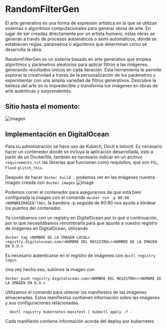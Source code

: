 # RandomFilterGen

El arte generativo es una forma de expresión artística en la que se utilizan sistemas o algoritmos computacionales para generar obras de arte. En lugar de ser creadas directamente por un artista humano, estas obras se generan a través de procesos automáticos o semi-automáticos, donde se establecen reglas, parámetros o algoritmos que determinan cómo se desarrolla la obra.

RandomFilterGen es un sistema basado en arte generativo que emplea algoritmos y parámetros aleatorios para aplicar filtros a las imágenes, generando resultados únicos en cada iteración. Esta herramienta te permite explorar la creatividad a través de la personalización de los parámetros y experimentar con una amplia variedad de filtros generativos. Descubre la belleza del arte en lo impredecible y transforma tus imágenes en obras de arte auténticas y sorprendentes.

## Sitio hasta el momento:
![imagen](https://github.com/lissethamc/RandomFilterGen/assets/101375005/2bf948b8-f999-449f-8284-f2b78676accc)

## Implementación en DigitalOcean

Para su administración se hace uso de Kubectl, Doctl e Istioctl.
Es necesario hacer un contenedor donde se incluya la aplicación desarrollada, esto a partir de un Dockerfile, también es necesario indicar en un archivo `requirements.txt` las librerías que funcionan como requisitos, que son `PIL`, `Flask` `glitch_this`.

Después de hacer `docker build .` podemos ver en las imágenes nuestra imagen creada con `docker images`
![image](https://github.com/lissethamc/RandomFilterGen/assets/33168405/5d28d23b-b0a8-4577-a1fa-735c736d5b29)

Podemos correr el contenedor para asegurarnos de que está bien configurada la imagen con el comando `docker run -p 80:80 <NOMBREIMAGEN:TAG>`, la bandera -p seguida de 80:80 nos ayuda a bindear los puertos del contenedor.

Ya contábamos con un registry en DigitalOcean por lo que a continuación, por lo que necesitábamos renombrarla para que apunte a nuestro registro de imágenes en DigitalOcean, utilizando
```shell
docker tag <NOMBRE DE LA IMAGEN LOCAL> registry.digitalocean.com/<NOMBRE DEL REGISTRO>/<NOMBRE DE LA IMAGEN EN D.O.>
```
Es necesario autenticarse en el registro de imágenes con `doctl registry login`

Una vez hecho eso, subimos la imagen con
```shell
docker push registry.digitalocean.com/<NOMBRE DEL REGISTRO>/<NOMBRE DE LA IMAGEN EN D.O.>
```
Utilizamos el comando para obtener los manifiestos de las imágenes almacenadas. Estos manifiestos contienen información sobre las imágenes y sus configuraciones relacionadas.
```shell
  doctl registry kubernetes-manifest | kubectl apply -f -
```
Cada manifiesto contiene información acerda del deploy por kubernetes


